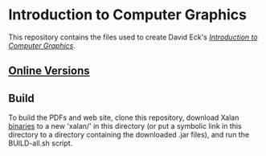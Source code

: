 # Introduction to Computer Graphics

This repository contains the files used to create David Eck's [*Introduction to Computer Graphics*](http://math.hws.edu/graphicsbook/).

## [Online Versions](https://jgfoster.github.io/GraphicsBook/index.html)

## Build

To build the PDFs and web site, clone this repository, download Xalan [binaries](http://www.apache.org/dyn/closer.cgi/xalan/xalan-j) to a new 'xalan/' in this directory (or put a symbolic link in this directory to a directory containing the downloaded .jar files), and run the BUILD-all.sh script.
